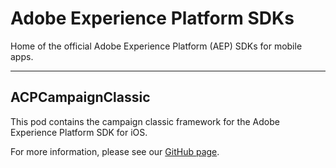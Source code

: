 # Adobe Experience Platform SDKs
Home of the official Adobe Experience Platform (AEP) SDKs for mobile apps.

<hr>

## ACPCampaignClassic

This pod contains the campaign classic framework for the Adobe Experience Platform SDK for iOS.

For more information, please see our [GitHub page](https://github.com/Adobe-Marketing-Cloud/acp-sdks).

